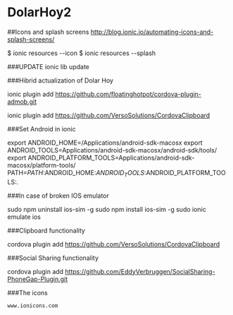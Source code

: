 DolarHoy2
=========
##Icons and splash screens
http://blog.ionic.io/automating-icons-and-splash-screens/

$ ionic resources --icon
$ ionic resources --splash

###UPDATE
ionic lib update
 
###Hibrid actualization of Dolar Hoy

ionic plugin add https://github.com/floatinghotpot/cordova-plugin-admob.git

ionic plugin add https://github.com/VersoSolutions/CordovaClipboard


###Set Android in ionic

export ANDROID_HOME=/Applications/android-sdk-macosx
export ANDROID_TOOLS=Applications/android-sdk-macosx/android-sdk/tools/
export ANDROID_PLATFORM_TOOLS=Applications/android-sdk-macosx/platform-tools/
PATH=$PATH:$ANDROID_HOME:$ANDROID_TOOLS:$ANDROID_PLATFORM_TOOLS:.

###In case of broken IOS emulator

sudo npm uninstall ios-sim -g
sudo npm install ios-sim -g
sudo ionic emulate ios


###Clipboard functionality

cordova plugin add https://github.com/VersoSolutions/CordovaClipboard


###Social Sharing functionality

cordova plugin add https://github.com/EddyVerbruggen/SocialSharing-PhoneGap-Plugin.git

###The icons

```www.ionicons.com```

